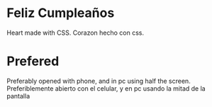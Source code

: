 # Feliz Cumpleaños
Heart made with CSS.
Corazon hecho con css.
# Prefered
Preferably opened with phone, and in pc using half the screen.
Preferiblemente abierto con el celular, y en pc usando la mitad de la pantalla
